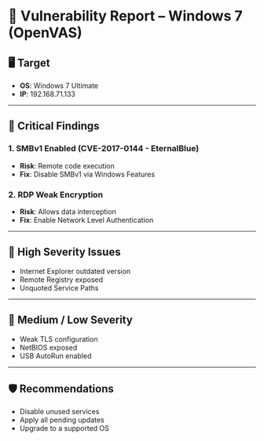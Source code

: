 # 📝 Vulnerability Report – Windows 7 (OpenVAS)

## 🖥️ Target
- **OS**: Windows 7 Ultimate
- **IP**: 192.168.71.133

---

## 🔴 Critical Findings

### 1. SMBv1 Enabled (CVE-2017-0144 - EternalBlue)
- **Risk**: Remote code execution
- **Fix**: Disable SMBv1 via Windows Features

### 2. RDP Weak Encryption
- **Risk**: Allows data interception
- **Fix**: Enable Network Level Authentication

---

## 🔶 High Severity Issues

- Internet Explorer outdated version
- Remote Registry exposed
- Unquoted Service Paths

---

## 🔷 Medium / Low Severity

- Weak TLS configuration
- NetBIOS exposed
- USB AutoRun enabled

---

## 🛡️ Recommendations

- Disable unused services
- Apply all pending updates
- Upgrade to a supported OS